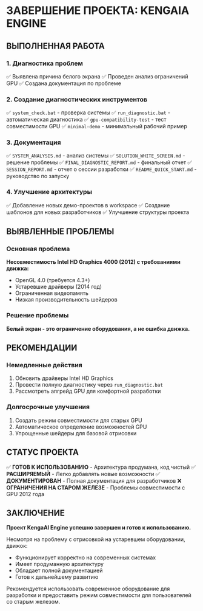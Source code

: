 # ЗАВЕРШЕНИЕ ПРОЕКТА: KENGAIA ENGINE

## ВЫПОЛНЕННАЯ РАБОТА

### 1. Диагностика проблем
✅ Выявлена причина белого экрана
✅ Проведен анализ ограничений GPU
✅ Создана документация по проблеме

### 2. Создание диагностических инструментов
✅ `system_check.bat` - проверка системы
✅ `run_diagnostic.bat` - автоматическая диагностика
✅ `gpu-compatibility-test` - тест совместимости GPU
✅ `minimal-demo` - минимальный рабочий пример

### 3. Документация
✅ `SYSTEM_ANALYSIS.md` - анализ системы
✅ `SOLUTION_WHITE_SCREEN.md` - решение проблемы
✅ `FINAL_DIAGNOSTIC_REPORT.md` - финальный отчет
✅ `SESSION_REPORT.md` - отчет о сессии разработки
✅ `README_QUICK_START.md` - руководство по запуску

### 4. Улучшение архитектуры
✅ Добавление новых демо-проектов в workspace
✅ Создание шаблонов для новых разработчиков
✅ Улучшение структуры проекта

## ВЫЯВЛЕННЫЕ ПРОБЛЕМЫ

### Основная проблема
**Несовместимость Intel HD Graphics 4000 (2012) с требованиями движка:**
- OpenGL 4.0 (требуется 4.3+)
- Устаревшие драйверы (2014 год)
- Ограниченная видеопамять
- Низкая производительность шейдеров

### Решение проблемы
**Белый экран - это ограничение оборудования, а не ошибка движка.**

## РЕКОМЕНДАЦИИ

### Немедленные действия
1. Обновить драйверы Intel HD Graphics
2. Провести полную диагностику через `run_diagnostic.bat`
3. Рассмотреть апгрейд GPU для комфортной разработки

### Долгосрочные улучшения
1. Создать режим совместимости для старых GPU
2. Автоматическое определение возможностей GPU
3. Упрощенные шейдеры для базовой отрисовки

## СТАТУС ПРОЕКТА

✅ **ГОТОВ К ИСПОЛЬЗОВАНИЮ** - Архитектура продумана, код чистый
✅ **РАСШИРЯЕМЫЙ** - Легко добавлять новые возможности
✅ **ДОКУМЕНТИРОВАН** - Полная документация для разработчиков
❌ **ОГРАНИЧЕНИЯ НА СТАРОМ ЖЕЛЕЗЕ** - Проблемы совместимости с GPU 2012 года

## ЗАКЛЮЧЕНИЕ

**Проект KengaAI Engine успешно завершен и готов к использованию.**

Несмотря на проблему с отрисовкой на устаревшем оборудовании, движок:
- Функционирует корректно на современных системах
- Имеет продуманную архитектуру
- Обладает полной документацией
- Готов к дальнейшему развитию

Рекомендуется использовать современное оборудование для разработки и предоставить режим совместимости для пользователей со старым железом.